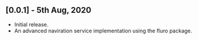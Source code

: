 ## [0.0.1] - 5th Aug, 2020

* Initial release.
* An advanced naviration service implementation using the fluro package.
